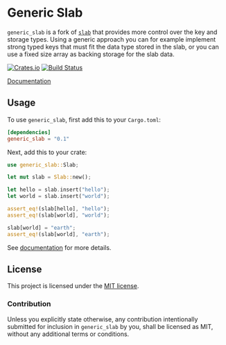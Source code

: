 # Generic Slab

`generic_slab` is a fork of [`slab`](https://github.com/tokio-rs/slab) that provides more control over the key and storage types. Using a generic approach you can for example implement strong typed keys that must fit the data type stored in the slab, or you can use a fixed size array as backing storage for the slab data.

[![Crates.io][crates-badge]][crates-url]
[![Build Status][ci-badge]][ci-url]

[crates-badge]: https://img.shields.io/crates/v/generic_slab
[crates-url]: https://crates.io/crates/generic_slab
[ci-badge]: https://img.shields.io/github/actions/workflow/status/tokio-rs/generic_slab/ci.yml?branch=master
[ci-url]: https://github.com/tokio-rs/generic_slab/actions

[Documentation](https://docs.rs/generic_slab)

## Usage

To use `generic_slab`, first add this to your `Cargo.toml`:

```toml
[dependencies]
generic_slab = "0.1"
```

Next, add this to your crate:

```rust
use generic_slab::Slab;

let mut slab = Slab::new();

let hello = slab.insert("hello");
let world = slab.insert("world");

assert_eq!(slab[hello], "hello");
assert_eq!(slab[world], "world");

slab[world] = "earth";
assert_eq!(slab[world], "earth");
```

See [documentation](https://docs.rs/generic_slab) for more details.

## License

This project is licensed under the [MIT license](LICENSE).

### Contribution

Unless you explicitly state otherwise, any contribution intentionally submitted
for inclusion in `generic_slab` by you, shall be licensed as MIT, without any additional
terms or conditions.
